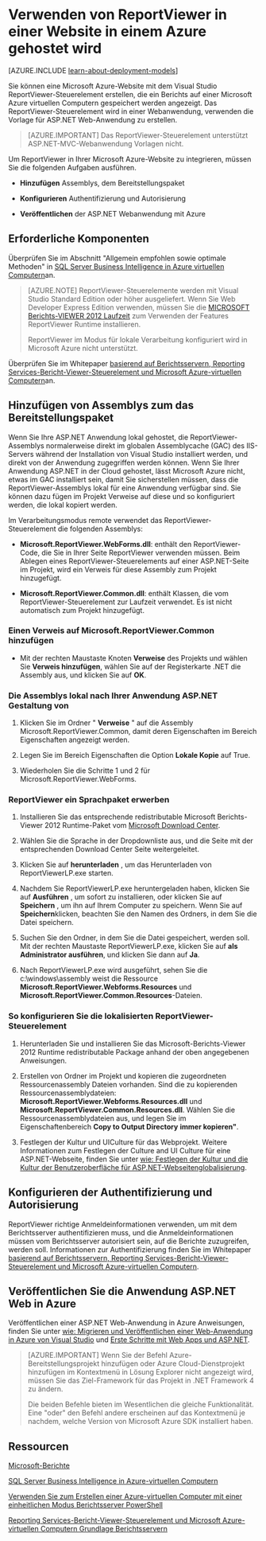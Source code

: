 <properties 
    pageTitle="Verwenden Sie in einer Website ReportViewer | Microsoft Azure"
    description="In diesem Thema beschrieben, wie eine Microsoft Azure-Website mit dem Visual Studio ReportViewer-Steuerelement zu erstellen, die einen auf einer Microsoft Azure virtuellen Computern gespeicherten Bericht angezeigt werden."
    services="virtual-machines-windows"
    documentationCenter="na"
    authors="guyinacube"
    manager="erikre"
    editor="monicar" 
    tags="azure-service-management" />
<tags 
    ms.service="virtual-machines-windows"
    ms.devlang="na"
    ms.topic="article"
    ms.tgt_pltfrm="vm-windows-sql-server"
    ms.workload="infrastructure-services"
    ms.date="10/04/2016"
    ms.author="asaxton" />

# <a name="use-reportviewer-in-a-web-site-hosted-in-azure"></a>Verwenden von ReportViewer in einer Website in einem Azure gehostet wird

[AZURE.INCLUDE [learn-about-deployment-models](../../includes/learn-about-deployment-models-classic-include.md)]


Sie können eine Microsoft Azure-Website mit dem Visual Studio ReportViewer-Steuerelement erstellen, die ein Berichts auf einer Microsoft Azure virtuellen Computern gespeichert werden angezeigt. Das ReportViewer-Steuerelement wird in einer Webanwendung, verwenden die Vorlage für ASP.NET Web-Anwendung zu erstellen.

>[AZURE.IMPORTANT] Das ReportViewer-Steuerelement unterstützt ASP.NET-MVC-Webanwendung Vorlagen nicht.

Um ReportViewer in Ihrer Microsoft Azure-Website zu integrieren, müssen Sie die folgenden Aufgaben ausführen.

- **Hinzufügen** Assemblys, dem Bereitstellungspaket

- **Konfigurieren** Authentifizierung und Autorisierung

- **Veröffentlichen** der ASP.NET Webanwendung mit Azure

## <a name="prerequisites"></a>Erforderliche Komponenten

Überprüfen Sie im Abschnitt "Allgemein empfohlen sowie optimale Methoden" in [SQL Server Business Intelligence in Azure virtuellen Computern](virtual-machines-windows-classic-ps-sql-bi.md)an.

>[AZURE.NOTE] ReportViewer-Steuerelemente werden mit Visual Studio Standard Edition oder höher ausgeliefert. Wenn Sie Web Developer Express Edition verwenden, müssen Sie die [MICROSOFT Berichts-VIEWER 2012 Laufzeit](https://www.microsoft.com/download/details.aspx?id=35747) zum Verwenden der Features ReportViewer Runtime installieren.
>
>ReportViewer im Modus für lokale Verarbeitung konfiguriert wird in Microsoft Azure nicht unterstützt.

Überprüfen Sie im Whitepaper [basierend auf Berichtsservern, Reporting Services-Bericht-Viewer-Steuerelement und Microsoft Azure-virtuellen Computern](http://download.microsoft.com/download/2/2/0/220DE2F1-8AB3-474D-8F8B-C998F7C56B5D/Reporting%20Services%20report%20viewer%20control%20and%20Azure%20VM%20based%20report%20servers.docx)an.

## <a name="adding-assemblies-to-the-deployment-package"></a>Hinzufügen von Assemblys zum das Bereitstellungspaket

Wenn Sie Ihre ASP.NET Anwendung lokal gehostet, die ReportViewer-Assemblys normalerweise direkt im globalen Assemblycache (GAC) des IIS-Servers während der Installation von Visual Studio installiert werden, und direkt von der Anwendung zugegriffen werden können. Wenn Sie Ihrer Anwendung ASP.NET in der Cloud gehostet, lässt Microsoft Azure nicht, etwas im GAC installiert sein, damit Sie sicherstellen müssen, dass die ReportViewer-Assemblys lokal für eine Anwendung verfügbar sind. Sie können dazu fügen im Projekt Verweise auf diese und so konfiguriert werden, die lokal kopiert werden.

Im Verarbeitungsmodus remote verwendet das ReportViewer-Steuerelement die folgenden Assemblys:

- **Microsoft.ReportViewer.WebForms.dll**: enthält den ReportViewer-Code, die Sie in Ihrer Seite ReportViewer verwenden müssen. Beim Ablegen eines ReportViewer-Steuerelements auf einer ASP.NET-Seite im Projekt, wird ein Verweis für diese Assembly zum Projekt hinzugefügt.

- **Microsoft.ReportViewer.Common.dll**: enthält Klassen, die vom ReportViewer-Steuerelement zur Laufzeit verwendet. Es ist nicht automatisch zum Projekt hinzugefügt.

### <a name="to-add-a-reference-to-microsoftreportviewercommon"></a>Einen Verweis auf Microsoft.ReportViewer.Common hinzufügen

- Mit der rechten Maustaste Knoten **Verweise** des Projekts und wählen Sie **Verweis hinzufügen**, wählen Sie auf der Registerkarte .NET die Assembly aus, und klicken Sie auf **OK**.

### <a name="to-make-the-assemblies-locally-accessible-by-your-aspnet-application"></a>Die Assemblys lokal nach Ihrer Anwendung ASP.NET Gestaltung von

1. Klicken Sie im Ordner " **Verweise** " auf die Assembly Microsoft.ReportViewer.Common, damit deren Eigenschaften im Bereich Eigenschaften angezeigt werden.

1. Legen Sie im Bereich Eigenschaften die Option **Lokale Kopie** auf True.

1. Wiederholen Sie die Schritte 1 und 2 für Microsoft.ReportViewer.WebForms.

### <a name="to-get-reportviewer-language-pack"></a>ReportViewer ein Sprachpaket erwerben

1. Installieren Sie das entsprechende redistributable Microsoft Berichts-Viewer 2012 Runtime-Paket vom [Microsoft Download Center](http://go.microsoft.com/fwlink/?LinkId=317386).

1. Wählen Sie die Sprache in der Dropdownliste aus, und die Seite mit der entsprechenden Download Center Seite weitergeleitet.

1. Klicken Sie auf **herunterladen** , um das Herunterladen von ReportViewerLP.exe starten.

1. Nachdem Sie ReportViewerLP.exe heruntergeladen haben, klicken Sie auf **Ausführen** , um sofort zu installieren, oder klicken Sie auf **Speichern** , um ihn auf Ihrem Computer zu speichern. Wenn Sie auf **Speichern**klicken, beachten Sie den Namen des Ordners, in dem Sie die Datei speichern.

1. Suchen Sie den Ordner, in dem Sie die Datei gespeichert, werden soll. Mit der rechten Maustaste ReportViewerLP.exe, klicken Sie auf **als Administrator ausführen**, und klicken Sie dann auf **Ja**.

1. Nach ReportViewerLP.exe wird ausgeführt, sehen Sie die c:\windows\assembly weist die Ressource **Microsoft.ReportViewer.Webforms.Resources** und **Microsoft.ReportViewer.Common.Resources**-Dateien.

### <a name="to-configure-for-localized-reportviewer-control"></a>So konfigurieren Sie die lokalisierten ReportViewer-Steuerelement

1. Herunterladen Sie und installieren Sie das Microsoft-Berichts-Viewer 2012 Runtime redistributable Package anhand der oben angegebenen Anweisungen.

1. Erstellen von <language> Ordner im Projekt und kopieren die zugeordneten Ressourcenassembly Dateien vorhanden. Sind die zu kopierenden Ressourcenassemblydateien: **Microsoft.ReportViewer.Webforms.Resources.dll** und **Microsoft.ReportViewer.Common.Resources.dll**. Wählen Sie die Ressourcenassemblydateien aus, und legen Sie im Eigenschaftenbereich **Copy to Output Directory** **immer kopieren"**.

1. Festlegen der Kultur und UICulture für das Webprojekt. Weitere Informationen zum Festlegen der Culture and UI Culture für eine ASP.NET-Webseite, finden Sie unter [wie: Festlegen der Kultur und die Kultur der Benutzeroberfläche für ASP.NET-Webseitenglobalisierung](http://go.microsoft.com/fwlink/?LinkId=237461).

## <a name="configuring-authentication-and-authorization"></a>Konfigurieren der Authentifizierung und Autorisierung

ReportViewer richtige Anmeldeinformationen verwenden, um mit dem Berichtsserver authentifizieren muss, und die Anmeldeinformationen müssen vom Berichtsserver autorisiert sein, auf die Berichte zuzugreifen, werden soll. Informationen zur Authentifizierung finden Sie im Whitepaper [basierend auf Berichtsservern, Reporting Services-Bericht-Viewer-Steuerelement und Microsoft Azure-virtuellen Computern](https://msdn.microsoft.com/library/azure/dn753698.aspx).

## <a name="publish-the-aspnet-web-application-to-azure"></a>Veröffentlichen Sie die Anwendung ASP.NET Web in Azure

Veröffentlichen einer ASP.NET Web-Anwendung in Azure Anweisungen, finden Sie unter [wie: Migrieren und Veröffentlichen einer Web-Anwendung in Azure von Visual Studio](../vs-azure-tools-migrate-publish-web-app-to-cloud-service.md) und [Erste Schritte mit Web Apps und ASP.NET](../app-service-web/web-sites-dotnet-get-started.md).

>[AZURE.IMPORTANT] Wenn Sie der Befehl Azure-Bereitstellungsprojekt hinzufügen oder Azure Cloud-Dienstprojekt hinzufügen im Kontextmenü in Lösung Explorer nicht angezeigt wird, müssen Sie das Ziel-Framework für das Projekt in .NET Framework 4 zu ändern.
>
>Die beiden Befehle bieten im Wesentlichen die gleiche Funktionalität. Eine "oder" den Befehl andere erscheinen auf das Kontextmenü je nachdem, welche Version von Microsoft Azure SDK installiert haben.

## <a name="resources"></a>Ressourcen

[Microsoft-Berichte](http://go.microsoft.com/fwlink/?LinkId=205399)

[SQL Server Business Intelligence in Azure-virtuellen Computern](virtual-machines-windows-classic-ps-sql-bi.md)

[Verwenden Sie zum Erstellen einer Azure-virtuellen Computer mit einer einheitlichen Modus Berichtsserver PowerShell](virtual-machines-windows-classic-ps-sql-report.md)

[Reporting Services-Bericht-Viewer-Steuerelement und Microsoft Azure-virtuellen Computern Grundlage Berichtsservern](http://download.microsoft.com/download/2/2/0/220DE2F1-8AB3-474D-8F8B-C998F7C56B5D/Reporting%20Services%20report%20viewer%20control%20and%20Azure%20VM%20based%20report%20servers.docx)
